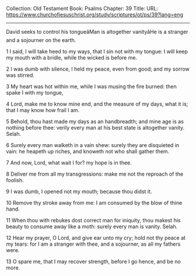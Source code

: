 Collection: Old Testament
Book: Psalms
Chapter: 39
Title: 
URL: https://www.churchofjesuschrist.org/study/scriptures/ot/ps/39?lang=eng

---

David seeks to control his tongueâMan is altogether vanityâHe is a stranger and a sojourner on the earth.

1 I said, I will take heed to my ways, that I sin not with my tongue: I will keep my mouth with a bridle, while the wicked is before me.

2 I was dumb with silence, I held my peace, even from good; and my sorrow was stirred.

3 My heart was hot within me, while I was musing the fire burned: then spake I with my tongue,

4 Lord, make me to know mine end, and the measure of my days, what it is; that I may know how frail I am.

5 Behold, thou hast made my days as an handbreadth; and mine age is as nothing before thee: verily every man at his best state is altogether vanity. Selah.

6 Surely every man walketh in a vain shew: surely they are disquieted in vain: he heapeth up riches, and knoweth not who shall gather them.

7 And now, Lord, what wait I for? my hope is in thee.

8 Deliver me from all my transgressions: make me not the reproach of the foolish.

9 I was dumb, I opened not my mouth; because thou didst it.

10 Remove thy stroke away from me: I am consumed by the blow of thine hand.

11 When thou with rebukes dost correct man for iniquity, thou makest his beauty to consume away like a moth: surely every man is vanity. Selah.

12 Hear my prayer, O Lord, and give ear unto my cry; hold not thy peace at my tears: for I am a stranger with thee, and a sojourner, as all my fathers were.

13 O spare me, that I may recover strength, before I go hence, and be no more.
